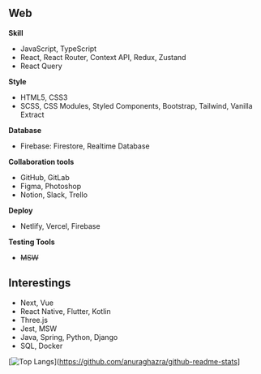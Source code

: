 ## Web
**Skill**
<br />
- JavaScript, TypeScript
- React, React Router, Context API, Redux, Zustand
- React Query

**Style**
<br />
- HTML5, CSS3
- SCSS, CSS Modules, Styled Components, Bootstrap, Tailwind, Vanilla Extract

**Database**
<br />
- Firebase: Firestore, Realtime Database

**Collaboration tools**
<br />
- GitHub, GitLab
- Figma, Photoshop
- Notion, Slack, Trello

**Deploy**
<br />
- Netlify, Vercel, Firebase

**Testing Tools**
<br />
- ~~MSW~~


## Interestings
- Next, Vue
- React Native, Flutter, Kotlin
- Three.js
- Jest, MSW
- Java, Spring, Python, Django
- SQL, Docker
  

<!--
**laurenCho9/laurenCho9** is a ✨ _special_ ✨ repository because its `README.md` (this file) appears on your GitHub profile.

Here are some ideas to get you started:

- 🔭 I’m currently working on ...
- 🌱 I’m currently learning ...
- 👯 I’m looking to collaborate on ...
- 🤔 I’m looking for help with ...
- 💬 Ask me about ...
- 📫 How to reach me: ...
- 😄 Pronouns: ...
- ⚡ Fun fact: ...
-->

[![Top Langs](https://github-readme-stats.vercel.app/api/top-langs/?username=laurenCho9)](https://github.com/anuraghazra/github-readme-stats]
